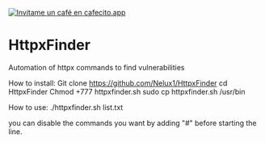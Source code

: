 <a href='https://cafecito.app/nelux' rel='noopener' target='_blank'><img srcset='https://cdn.cafecito.app/imgs/buttons/button_6.png 1x, https://cdn.cafecito.app/imgs/buttons/button_6_2x.png 2x, https://cdn.cafecito.app/imgs/buttons/button_6_3.75x.png 3.75x' src='https://cdn.cafecito.app/imgs/buttons/button_6.png' alt='Invitame un café en cafecito.app' /></a>

# HttpxFinder

Automation of httpx commands to find vulnerabilities

How to install:
 Git clone https://github.com/Nelux1/HttpxFinder
 cd HttpxFinder
 Chmod +777 httpxfinder.sh
 sudo cp httpxfinder.sh /usr/bin

How to use:
 ./httpxfinder.sh list.txt

you can disable the commands you want by adding "#" before starting the line.

  
 
